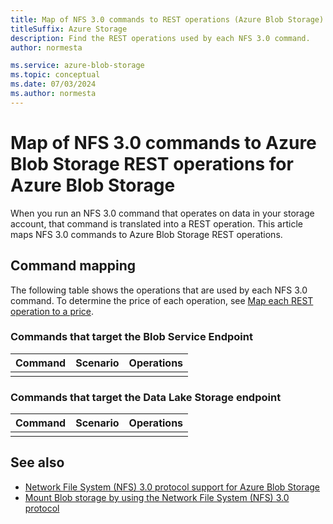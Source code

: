 ```yaml
---
title: Map of NFS 3.0 commands to REST operations (Azure Blob Storage)
titleSuffix: Azure Storage
description: Find the REST operations used by each NFS 3.0 command.
author: normesta

ms.service: azure-blob-storage
ms.topic: conceptual
ms.date: 07/03/2024
ms.author: normesta
---
```


# Map of NFS 3.0 commands to Azure Blob Storage REST operations for Azure Blob Storage

When you run an NFS 3.0 command that operates on data in your storage account, that command is translated into a REST operation. This article maps NFS 3.0 commands to Azure Blob Storage REST operations.  

## Command mapping

The following table shows the operations that are used by each NFS 3.0 command. To determine the price of each operation, see [Map each REST operation to a price](../blobs/map-rest-apis-transaction-categories.md).

### Commands that target the Blob Service Endpoint

| Command | Scenario | Operations |
|---------|----------|-----------------------------------------|
| | | |

### Commands that target the Data Lake Storage endpoint

| Command | Scenario | Operations |
|---------|----------|-----------------------------------------|
| | | |

## See also

- [Network File System (NFS) 3.0 protocol support for Azure Blob Storage](network-file-system-protocol-support.md)
- [Mount Blob storage by using the Network File System (NFS) 3.0 protocol](network-file-system-protocol-support-how-to.md)

